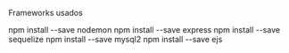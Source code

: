 Frameworks usados

npm install --save nodemon
npm install --save express
npm install --save sequelize
npm install --save mysql2
npm install --save ejs